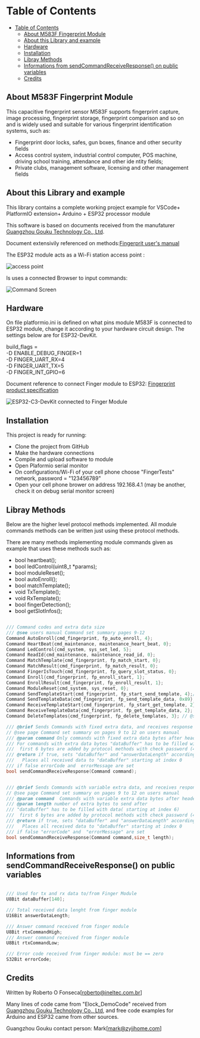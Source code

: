 # Table of Contents

- [Table of Contents](#table-of-contents)
  - [About M583F Fingerprint Module](#about-m583f-fingerprint-module)
  - [About this Library and example](#about-this-library-and-example)
  - [Hardware](#hardware)
  - [Installation](#installation)
  - [Libray Methods](#libray-methods)
  - [Informations from sendCommandReceiveResponse() on public variables](#informations-from-sendcommandreceiveresponse-on-public-variables)
  - [Credits](#credits)

## About M583F Fingerprint Module

This capacitive fingerprint sensor M583F supports fingerprint capture, image processing, fingerprint storage, fingerprint comparison and so on and  is widely used and suitable for various fingerprint identification systems, such as:

* Fingerprint door locks, safes, gun boxes, finance and other security fields
* Access control system, industrial control computer, POS machine, driving school
training, attendance and other ide ntity fields;
* Private clubs, management software, licensing and other management fields

## About this Library and example

This library contains a complete working project example for VSCode+ PlatformIO extension+ Arduino + ESP32 processor module

This software is based on documents received from the manufaturer [Guangzhou Gouku Technology Co., Ltd](https://gocool.en.alibaba.com/company_profile.html?spm=a2700.details.0.0.6c8b5b8emXWpxZ).

Document extensivily referenced on methods:[Fingerprit user's manual](assets/user's%20manual_Gouku.pdf)

The ESP32 module acts as a Wi-Fi station access point :

![access point](assets/ESP32-access-point.webp)

Is uses a connected Browser to input commands:

![Command Screen](assets/browserCommandScreen.png)

## Hardware

On file platformio.ini is defined on what pins module M583F is connected to ESP32 module, change it according to your hardware circuit design. 
The settings below are for ESP32-DevKit.

build_flags = <br>
    -D ENABLE_DEBUG_FINGER=1 <br>
    -D FINGER_UART_RX=4 <br>
    -D FINGER_UART_TX=5 <br>
    -D FINGER_INT_GPIO=6 <br>

Document reference to connect Finger module to ESP32:  [Fingerprint product specification](assets/M583F-Gouku.pdf)

![ESP32-C3-DevKit connected to Finger Module](assets/ESP32C3_FingerModule.jpeg)

## Installation

This project is ready for running:

* Clone the project from GitHub
* Make the hardware connections
* Compile and upload software to module
* Open Plaformio serial monitor
* On configurations/Wi-Fi of your cell phone choose "FingerTests" network, password = "123456789"
* Open your cell phone brower on address 192.168.4.1 (may be another, check it on debug serial monitor screen)

## Libray Methods

Below are the higher level protocol methods implemented.
All module commands methods can be written just using these protocol methods.

There are many methods implementing module commands given as example that uses these methods such as:

* bool heartbeat();
* bool ledControl(uint8_t *params);
* bool moduleReset();
* bool autoEnroll();
* bool matchTemplate();
* void TxTemplate();
* void RxTemplate();
* bool fingerDetection();
* bool getSlotInfos();

```C++

/// Command codes and extra data size
/// @see users manual Command set summary pages 9-12
Command AutoEnroll{cmd_fingerprint, fp_auto_enroll, 4};
Command HeartBeat{cmd_maintenance, maintenance_heart_beat, 0};
Command LedControl{cmd_system, sys_set_led, 5};
Command ReadId{cmd_maintenance, maintenance_read_id, 0};
Command MatchTemplate{cmd_fingerprint, fp_match_start, 0};
Command MatchResult{cmd_fingerprint, fp_match_result, 0};
Command FingerIsTouch{cmd_fingerprint, fp_query_slot_status, 0};
Command Enroll{cmd_fingerprint, fp_enroll_start, 1};
Command EnrollResult{cmd_fingerprint, fp_enroll_result, 1};
Command ModuleReset{cmd_system, sys_reset, 0};
Command SendTemplateStart{cmd_fingerprint, fp_start_send_template, 4};// @see users manual page 36
Command SendTemplateData{cmd_fingerprint, fp_send_template_data, 0x89}; //0x89 is the maximum to be sent at each packet
Command ReceiveTemplateStart{cmd_fingerprint, fp_start_get_template, 2}; // @see users manual page 38
Command ReceiveTemplateData{cmd_fingerprint, fp_get_template_data, 2}; 
Command DeleteTemplates{cmd_fingerprint, fp_delete_templates, 3}; // @see users manual page 33

/// @brief Sends Commands with fixed extra data, and receives response from module
// @see page Command set summary on pages 9 to 12 on users manual
/// @param command Only commands with fixed extra data bytes after header
/// For commands with extra data bytes "dataBuffer" has to be filled with data( starting at index 6)
///  first 6 bytes are added by protocol methods with check password (4)+ command(2) 
/// @return if true, sets "dataBuffer" and "answerDataLength" according to received data
///   Places all received data to "dataBuffer" starting at index 0
/// if false errorCode and  errorMessage are set
bool sendCommandReceiveResponse(Command command);


/// @brief Sends Commands with variable extra data, and receives response from module
// @see page Command set summary on pages 9 to 12 on users manual
/// @param command  Commands with variable extra data bytes after header(like 5.21 Fingerprint feature data download)
/// @param length number of extra bytes to send after
/// "dataBuffer" has to be filled with data( starting at index 6)
///  first 6 bytes are added by protocol methods with check password (4)+ command(2) 
/// @return if true, sets "dataBuffer" and "answerDataLength" according to received data
///   Places all received data to "dataBuffer" starting at index 0
/// if false "errorCode" and  "errorMessage" are set
bool sendCommandReceiveResponse(Command command,size_t length);
```

## Informations from sendCommandReceiveResponse() on public variables

```C++

/// Used for tx and rx data to/from Finger Module
U8Bit dataBuffer[140];

/// Total received data lenght from finger module
U16Bit answerDataLength;

/// Answer command received from finger module
U8Bit rtxCommandHigh;
/// Answer command received from finger module
U8Bit rtxCommandLow;

/// Error code received from finger module: must be == zero
S32Bit errorCode;
```

## Credits

Written by Roberto O Fonseca[roberto@ineltec.com.br]

Many lines of code came from "Elock_DemoCode" received from  [Guangzhou Gouku Technology Co., Ltd](http://www.zyjjhome.com/), and free code examples for Arduino and ESP32 came from other sources.

Guangzhou Gouku contact person: Mark[mark@zyjjhome.com]

